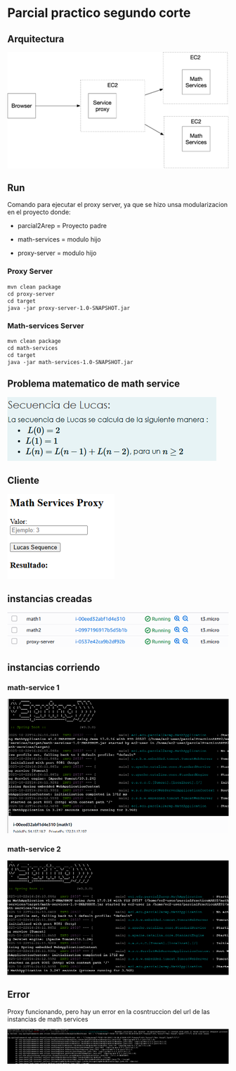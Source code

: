 # Parcial practico segundo corte


## Arquitectura

![arq](assets/arquitectura.png)


## Run
Comando para ejecutar el proxy server, ya que se hizo unsa modularizacion en el proyecto donde:

* parcial2Arep = Proyecto padre

* math-services = modulo hijo

* proxy-server = modulo hijo

### Proxy Server

```
mvn clean package
cd proxy-server
cd target
java -jar proxy-server-1.0-SNAPSHOT.jar
```

### Math-services Server

```
mvn clean package
cd math-services
cd target
java -jar math-services-1.0-SNAPSHOT.jar
```

## Problema matematico de math service

![sec](assets/secuenciaLucas.png)

## Cliente 
![img.png](assets/img.png)

## instancias creadas
![img.png](assets/isntr.png)

## instancias corriendo

### math-service 1

![img.png](assets/ins2.png)

### math-service 2

![img.png](assets/math1.png)

## Error

Proxy funcionando, pero hay un error en la cosntruccion del url de las instancias de math services

![img.png](assets/error.png)